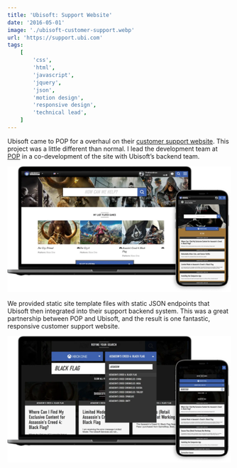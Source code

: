 ```yaml
---
title: 'Ubisoft: Support Website'
date: '2016-05-01'
image: './ubisoft-customer-support.webp'
url: 'https://support.ubi.com'
tags:
    [
        'css',
        'html',
        'javascript',
        'jquery',
        'json',
        'motion design',
        'responsive design',
        'technical lead',
    ]
---
```


Ubisoft came to POP for a overhaul on their [customer support website](https://support.ubi.com). This project was a little different than normal. I lead the development team at [POP](https://www.wearepop.com) in a co-development of the site with Ubisoft’s backend team.

![Ubisoft Support Website](./ubisoft-customer-support-1.webp)

We provided static site template files with static JSON endpoints that Ubisoft then integrated into their support backend system. This was a great partnership between POP and Ubisoft, and the result is one fantastic, responsive customer support website.

![Ubisoft Support Search Feature](./ubisoft-customer-support-2.webp)
